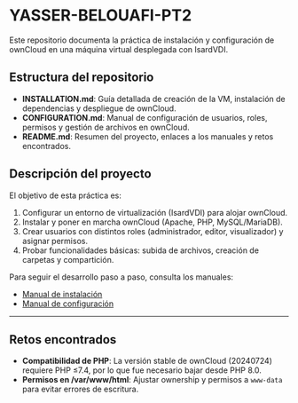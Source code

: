 # YASSER-BELOUAFI-PT2

Este repositorio documenta la práctica de instalación y configuración de ownCloud en una máquina virtual desplegada con IsardVDI.

## Estructura del repositorio

- **INSTALLATION.md**: Guía detallada de creación de la VM, instalación de dependencias y despliegue de ownCloud.
- **CONFIGURATION.md**: Manual de configuración de usuarios, roles, permisos y gestión de archivos en ownCloud.
- **README.md**: Resumen del proyecto, enlaces a los manuales y retos encontrados.

## Descripción del proyecto

El objetivo de esta práctica es:
1. Configurar un entorno de virtualización (IsardVDI) para alojar ownCloud.
2. Instalar y poner en marcha ownCloud (Apache, PHP, MySQL/MariaDB).
3. Crear usuarios con distintos roles (administrador, editor, visualizador) y asignar permisos.
4. Probar funcionalidades básicas: subida de archivos, creación de carpetas y compartición.

Para seguir el desarrollo paso a paso, consulta los manuales:

- [Manual de instalación](INSTALLATION.md)
- [Manual de configuración](CONFIGURATION.md)

---

## Retos encontrados

- **Compatibilidad de PHP**: La versión stable de ownCloud (20240724) requiere PHP ≤7.4, por lo que fue necesario bajar desde PHP 8.0.
- **Permisos en /var/www/html**: Ajustar ownership y permisos a `www-data` para evitar errores de escritura.
